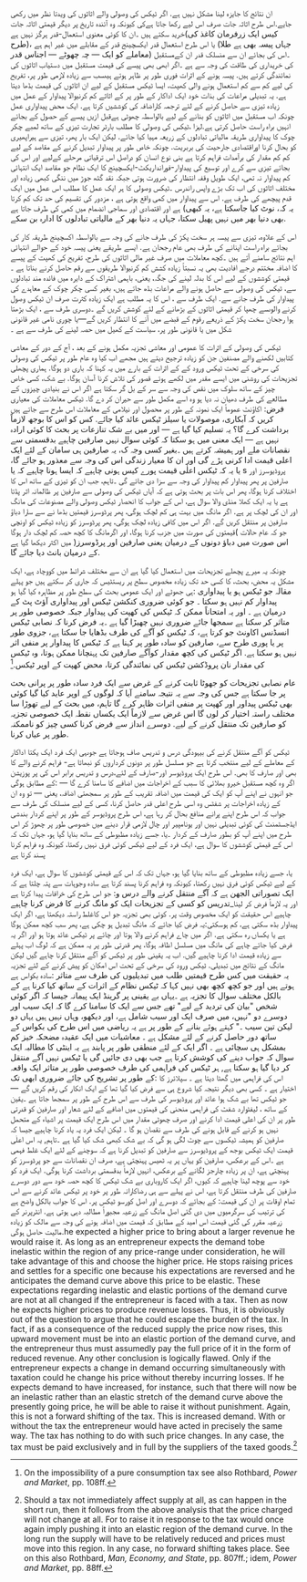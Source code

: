 ان نتائج کا جایزہ لینا مشکل نہیں ہے. اگر ٹیکس کی وصولی والے اثاثوں کی ویدتا نظر میں رکھی جایے.اس طرح اثاثہ جات صرف اس لیے رکھا جاتا ہےکی کیونکہ وہ آئندہ تاریخ پر دیگر قیمتی اثاثہ جات خرید سکتے ہیں ۔ان کا کوئی معنوی استعمال-قدر ہرگز نہیں ہے‎(کیس ایک زرفرمان کاغذ کی طرح‎)، یا اس طرح استعمال قدر ایکسچینج قدر کے مقابلے میں غیر اہم ہے ‎(جہاں پیسہ بھی ہے طلا معاملے کو ایک — چہ چھوٹے — اجناس قدر‎) ۔اس کی بجائے ان سے منسلک قدر ان کےمستقبل کی خریداری کی طاقت کی وجہ سے ہے ۔اگر ابھی بھی پیسے کی قیمت مستقبل میں دستیاب اثاثوں کی نمائندگی کرتے ہیں. پیسہ ہونے کے اثرات فوری طور پر ظاہر ہوتے ہیںسب سے زیادہ لازمی طور پر، تفریح کی لیے کم سے کم استعمال ہونے والی کھپت، ایسا ٹیکس مستقبل کے لیے ان اثاثوں کی قیمت بڈھا دیتا ہے. یہ تبدیلی  مراعات کی بذات خود ایک اداکار کے طور پر کے اثاثے کم کرنیوالا پیداوار کے عمل میں زیادہ تیزی سے حاصل کرنے کے لئے ترجمہ کاراضافہ کی کوششیں کرتا ہے. ایک محض پیداواری عمل چونکہ اب مستقبل میں اثاثوں کو بنانے کے لیے بالواسطہ چھوٹی ہےقبل ازیں پیسے کے حصول کے بجائے انہیں براہ راست حاصل کرتی ہے.لہزا ،ٹیکس کی وصولی کا مطلب بارٹر تجارت تیزی کے ساتھ لمبے چکر چوک کا پیداواری طریقہ مالیاتی تبادلوں کے زریعہ مہیا کیا جائے. لیکن ایک بار پھر، تیزی سے ہیراپھیری کو بحال کرنا اوراقتصادی  جارحیت کی بربریت. چونکہ خاص طور پر پیداوار تبدیل کرنے کے مقاصد کے لیے کم کم مقدار کی برآمدات فراہم کرتا ہے بنی نوع انسان کو دراصل اس ترقیاتی مرحلے کےلیے  اور اس کی بجائے تیزی سے کرے اور توسیع کی پیداوار-فورانداریکٹ-ایکسچینج کا ایک نظام جو مقاصد ایک انتہائی کم پیداوار نہ تھی، ایک طویل وقفہ انتظار کی ضرورت ہوتی جبکہ نقد گٹھ جوڑ میں ننگی کبھی زیادہ اور مختلف اثاثوں کی اب تک بڑے واپس راندرس ۔ٹیکس وصولی کا ہر ایک عمل کا مطلب اس عمل میں ایک قدم پیچھے کی طرف ہے. اس سے پیداوار میں کمی واقع ہوتی ہے ، مزدور کی تقسیم کی حد تک کم کرتا ہے اور اقتصادی اور سماجی انضمام میں کمی کی طرف جاتا ہے ‎(یہ کہ، نوٹ کیا جاسکتا ہے، یہ کبھی بھی دنیا بھر میں نہیں پھیل سکتا، جہاں یہ دنیا بھر کے مالیاتی تبادلوں کا ادارہ بن سکے.

اس کے علاوہ، تیزی سے پیسہ ہر سخت پکڑ کی طرف جانے  کی وجہ سے بالواسطہ اکسچینج طریقہ کار کی بجائے براہ راست اپنانے کی طرف بھی  عام رجحان ہے. ایسے طریقے یعنی پیسہ خود کے حوالے انتہائی اہم نتائج سامنے آتے ہیں ۔کچھ معاملات میں صرف غیر مالی اثاثوں کی طرح، تفریح کی کھپت کے پیسے کا اضافہ مختتم درجے افادیت بھی یہ نسبتاً زیادہ کشش کم کرنیوالا طریقوں سے رقم حاصل کرنے بناتا ہے ۔قیمتی کوششوں کے لیے اس کا بدلہ لینے کی جگہ، یعنی، باہمی اشتراک کے دایرہ میں فائدہ مند تبادلوں سے، ٹیکس کی وصولی سے حاصل ہونے والے مراعات بڈھ جاتے ہیں، بغیر کسی چکر چوک کے معاہدے کی پیداوار  کی طرف جانے سے. ایک طرف سے ، اس کا یہ  مطلب ہے ایک زیادہ کثرت صرف ان ٹیکس وصول کرنے والوںسے چھپا کر قیمتی  اثاثوں کے بڑھانے کے لئے کوشش کریں گے ۔دوسری طرف سے ، ایک بڑھتا ہوا رجحان سخت پکڑ کے ذریعے رقوم کے قبضے میں آنے كا انتظار كریں گے—یا چوری نامی غیر قانونی شکل میں یا قانونی طور پر، سیاست کے کھیل میں حصہ لینے کی طرف سے ہے ۔

ٹیکس کی وصولی کے اثرات کا  عمومی اور  معاشی تجزیہ مکمل ہونے کے بعد ، آج کے دور کے معاشی کتابیں لکھنے والے مصنفین جن کو زیادہ ترجیح دیتے ہیں  مجھے اب کیا وہ عام طور پر ٹیکس کی وصولی کی سرخی کے تحت ٹیکس ورود کے کے اثرات کے بارے میں یہ کہنا کہ باری دو ہوگا. ہماری پچھلی تجزیحات کی روشنی میں ایسے مقدر میں لکھے ہوئے قصور کی تلاش کرنا آسان ہوگا. بے شک، کسی  خاص چیز کے ساتھ سلوک میں نقص کی وجہ سے سر کے بل گر سکتا ہے اگر اس نے بنیادی چیزوں کے مطالعے کی طرف دھیان نہ دیا ہو وہ اسے مکمل طور سے حیران کر دے گا. ٹیکس معاملات کی معیاری اکاؤنٹ عموماً ایک نمونہ کے طور پر محصول اور نیلامی کے معاملات اس طرح سے جاتے ہیں ‎:فرض کریں کہ آبکاری، موصولات یا سیلز ٹیکس عائد کیا جائے. کس کو اس کا بوجھ لازماً برداشت کرے گا؟ یہ تسلیم کیا گیا ہے — اور میں بے شک تنازعات پر بحث کا کوئی ارادہ نہیں ہے — ایک معنی میں ہو سکتا کہ کوئی سوال نہیں صارفین چاہیے بدقسمتی سے نقصانات ملے اور ہمیشہ کرتے ہیں ۔بغیر کسی وجہ ک، یہ صارفین ہی سامان کے لئے ایک اعلی قیمت ادا کرنی پڑے گی اور ان کا معیار زندگی اس کی وجہ سے معذور ہو جائے گا، یا یہ کہ ٹیکس اعلٰی قیمت پورے کیس ہونی چاہیے کہ ایسا ہونا چاہیے کہ یا s پروڈیوسرز اور صارفین پر پھر پیداوار کم پیداوار کی وجہ سے سزا دی جائے گی ۔تاہم، جب ان کو تیزی کے ساتھ اس کا اختلاف کرنا ہوگا، پھر اس بات پر بحث ہوتی ہے کہ آیاں ٹیکس کی وصولی سے صارفین پر ظالمانہ اثر پڈتا ہے یا یہ ایک کھلا منڈی والا سوال ہے، اس کے جواب کا انحصار ٹیکس وصولی والے مصنوعات کی مانگ اور ان کی لچک پر ہے. اگر مانگ میں بہت ہی کم لچک ہوگی، پھر پرڈوسرز قیمتیں بڈھا نے سے سارا دباؤ صارفین پر منتقل کریں گے. اگر اس میں کافی زیادہ لچک ہوگی، پھر پرڈوسرز کو زیادہ ٹیکس کو اونچی قیمتوں کی صورت میں جزب کرنا ہوگا، اور اگرمانگ کا کچھ حصہ کم لچک دار ہوگا‎( جو کہ عام حالات میں اکثر دیکھا گیا ہے ‎)اس صورت میں دباؤ دونوں کے درمیان یعنی صارفین اور پرڈوسرز کے درمیان بانٹ دیا جائے گا.

چونکہ یہ میرے پچھلے تجزیحات میں استعمال کیا گیا ہے ان سے مختلف شرائط میں کووچاد ہے، ایک مشکل یہ محض، بحث، کا کسی حد تک زیادہ مخصوص سطح پر ریستٹیس کہ جاری   کر سکتے ہیں جو پہلے ہی جھوٹے اور ایک عمومی بحث کی  سطح  طور پر مظاہرہ کیا گیا ہو‎: مقالہ جو ٹیکس ہو یا پیداواری پیداوار کم نہیں ہو سکتا ۔ جو کوئی ضروری کنکشن ٹیکس اور پیداواری آؤٹ پٹ کے درمیان ہے ۔ اور یہ امتحاناً ممکن کہ ٹیکس کی کھپت کی پیداوار جبکہ خصوصی طور پر متاثر کر سکتا ہے سمجھا جائے ضروری نہیں چھیڑا گیا ہے ۔یہ فرض کرنا کہ نصابی ٹیکس انسڈنس اکاونٹ جو کرتا ہے، کہ ٹیکس کو آگے کی طرف بڈھایا جا سکتا ہے، جزوی طور پر یا پوری طرح سے، صارفین کو سادہ طور پر کہنا ہے کہ ٹیکس کا پیداوار پر منفی اثر نہیں ہو سکتا ہے. اگر ٹیکس کی کچھ مقدار کوآگے صارفین تک پہنچانا ممکن ہوتا، وہ ٹیکس کی مقدار نان پروڈکشن ٹیکس کی نمائندگی کرتا، محض کھپت کے اوپر ٹیکس.[^11]

عام نصابی تجزیحات کو جھوٹا ثابت کرنے کے غرض سے ایک فرد سادہ طور پر پرانی بحث پر جا سکتا ہے جس کی وجہ سے یہ نتیجہ سامنے آیا کہ لوگوں کے اوپر عاید کیا گیا کوئی بھی ٹیکس پیداور اور کھپت پر منفی اثرات ظاہر کرے گا تاہم، میں بحث کے لیے تھوڑا سا مختلف راستہ اختیار کر لوں گا اس غرض سے لازماً ایک یکساں نقطہ ایک خصوصی تجزیہ کو صارفین تک منتقل کرنے کے لیے. دوسرے انداز سے فرض کرنا کسی چیز کو ناممکنہ طور پر عیاں کرنا.

ٹیکس کو آگے منتقل کرنے کی بیہودگی درس و تدریس صاف ہوجاتا ہے جوںہی ایک فرد ایک یکتا اداکار کے معاملے کے لیے منتخب کرتا ہے جو مسلسل طور پر دونوں کرداروں کو نبھاتا ہے- فراہم کرنے والے کا بھی اور صارف کا بھی. اس طرح ایک پروڈیوسر اور-صارف کے لئے،درس و تدریس  برابر اس کی پر پوزیشن کے مطابق ہوگی‎: اگر وہ کچھ مستقبل خیرو بھلائی کا سبب کے اخراجات میں اضافے کا سامنا کرے گا  — جو انہوں نے اپنے آپ کو ایک کی قیمت میں اضافہ تقریب کے طور پر سمجھتی اضافہ، یعنی — تو وہ ان کے زیادہ اخراجات پر شفٹس وہ اسی طرح اعلی قدر حاصل کرنا، کسی کے لیے منسلک کی طرف سے جواب کہ اس طرح اپنے پرانے منافع بحال کر رہا ہے، اس طرح پروڈیوسر کے طور پر اپنے کردار بندشی ایڈجسٹمنٹ کی کوئی تبدیلی نہیں اور یونامپیر اور چال لازمی قرار دینے میں خصوصی طور پر چھوڑ کر اس طرح میں اپنے آپ کو بطور صارف کے کردار ۔یا، جسے زیادہ مظبوطی کے ساتھ بنایا گیا ہو، جہاں تک کہ اس کے قیمتی کوششوں کا سوال ہے، ایک فرد کے لیے ٹیکس کوئی فرق نہیں رکھتا، کیونکہ وہ فراہم کرنا پسند کرتا ہے

یا، جسے زیادہ مظبوطی کے ساتھ بنایا گیا ہو، جہاں تک کہ اس کے قیمتی کوششوں کا سوال ہے، ایک فرد کے لیے ٹیکس کوئی فرق نہیں رکھتا، کیونکہ وہ فراہم کرنا پسند کرتا ہے سادہ وجوہات سے پتہ چلتا ہے کہ جو اس طرح کی خرافات پیدا کرتا ہے ‎:ایک تصوراتی الجھن ہے کہ آگے منتقل کرنے والے درس و تدریس کو کسی کے تجزیحات ایک کو مانگ کرنے کا فرض کرنا چاہیے‎_اور یہ لازماً فرض کر لینا چاہیے اس حقیقت کو ایک مخصوص وقت پر. کوئی بھی تجزیہ جو اس کاغلط راستہ دیکھتا ہے، اگر ایک یہ فرض کیا جائے کہ مانگ تبدیل ہو چکی ہے، پھر سب کچھ ممکن ہوگا‎:پیداوار بڈھ سکتی ہے، کم ہوسکتی ہے یا یکساں رہ سکتی ہے. اگر میں چاے فراہم کرنے والا ہوتا اور چائے پر ٹیکس عائد ہوتا ہو اور اگر یہ فرض کیا جائے چاہے کی مانگ میں مسلسل اظافہ ہوگا، پھر قدرتی طور پر یہ ممکن ہے کہ لوگ اب پہلے سے زیادہ قیمت ادا کرنا چاہیے گیں. اب یہ یقینی طور پر ٹیکس کو آگے منتقل کرنا چاہے گیں لیکن مانگ کے نتائج میں تبدیلی. ٹیکس ورود کی سرخی کے تحت اس امکان کو پیش کرنے کے لئے تجزیہ سادہ بکواس ہے‎: یہ حقیقت میں کس طرح قیمتیں طلب میں تبدیلیوں کی طرف سے متاثر ہوتے ہیں اور جو کچھ کچھ بھی نہیں کہا کہ ٹیکس نظام کے اثرات کے ساتھ کیا کرنا ہے کے بالکل مختلف سوال کا تجزیہ ہے ۔یہاں بے یقینی پر گرینڈ ایک پیمانہ جیسا کہ اگر کوئی شخص "بیان کی تردید کے لیے" تھے جس سے ایک کا سامنا کرے گا کہ ایک سیب اور دوسرے دو "نہیں، میں صرف ایک اور سیب شامل ہے، اور دیکھو، وہاں نہیں ہیں یہاں دو لیکن تین سیب ۔" کہتے ہوئے بنانے کے طور پر ہے یہ ریاضی میں اس طرح کی بکواس کے ساتھ دور حاصل کرنے کے لئے مشکل ہے ۔ معاشیات میں ایک عقیدہ مضحکہ خیز کم بمشکل ہی سچائی ہے ۔
اگر ایک کے لئے منطقی طور پر پابند ہے یہ اینٹی کا مطالبہ ایک سوال کہ جواب دینے کی کوشش کرتا ہے جب بھی دی جائیں گی یا ٹیکس نہیں آگے منتقل کر دیا گیا ہو سکتا ہے, ہر ٹیکس کی فراہمی کی طرف خصوصی طور پر متاثر ایک واقعہ کے طور پر تشریح کی جائے ضروری ابھی تک‎: اس کی فراہمی میں گھٹا دیتا ہے ۔ سپلائرز کا اختیار ہے ۔ کسی بھی دیگر نتیجہ کیا شروع ہی سے فرض کیا گیا تھا کے ایک انکار کی رقم کریں گے — جو ٹیکس تھا بے شک ہوا عائد اور پروڈیوسر کی طرف سے اس طرح کے طور پر سمجھا جاتا ہے ۔یقین کے ساتھ ، لیفٹوارد شفٹ کی فراہمی منحنی کی قیمتوں میں اضافے کے لئے شعار اور صارفین کو قدرتی طور پر ان کی اعلی قیمت ادا کرنے اور صرف چھوٹی مقدار میں اس طرح ایک قیمت پر اشیاء کے متحمل نہیں ہو کرنے کے قابل ہونے کی طرف سے نقصان ہو گا ۔ لیکن ایک فرد یہ  یاد کرنا چاہیے جیسا کہ صارفین کو ہمیشہ ٹیکسوں سے چوٹ لگی ہو گی کہ بے شک کبھی شک کیا گیا ہے ۔تاہم, یہ اس اعلٰی قیمت ایک ٹیکس بوجھ کے پروڈیوسرز سے صارفین کو تبدیل کرنا ہے کہ  سوچنے کے لئے ایک غلط فہمی ہے ۔اس کے برعکس، صارفین کو یہاں پر یہ ٹھیس پہنچتی ہے، صرف ان نقصانات سے جو پرڈوسرز کو پہنچتی ہے، ان پر زیادہ چارجز لگانے کے برعکس، انہیں لازماً بدقسمتی برداشت کرنا ہوگی. ایک فرد کو خود سے پوچھ لینا چاہیے کہ کیوں، اگر ایک کاروباری بے شک ٹیکس کا کچھ حصہ خود سے دور دوسرے صارفین کی طرف منتقل کرتا ہے، اس نے پہلے سے ہی رضاکارانہ طور پر خود پر ٹیکس عائد کرنے سے اس کے بجائے کہ دوسرے اور اصل کورسو ٹیکس پر. اس کا جواب بالکل واضح ہے ‎:تمام اوقات پر ان کی قیمت کی ترتیب کی سرگرمیوں میں دی گئی اصل مانگ کے زرعیہ مجبوراً مطالبہ دہی ہوتی ہے. انٹرپرنر کے زرعیہ مقرر کی گئی قیمت اس امید کے مطابق کہ قیمت میں اضافہ ہونے کی وجہ سے مالک کو زیادہ مالیت حاصل ہوگی.he expected a higher price to bring about a larger revenue he would raise it. As long as an entrepreneur expects the demand tobe inelastic within the region of any price-range under consideration, he will take advantage of this and choose the higher price. He stops raising prices and settles for a specific one because his expectations are reversed and he anticipates the demand curve above this price to be elastic. These expectations regarding inelastic and elastic portions of the demand curve are not at all changed if the entrepreneur is faced with a tax. Then as now he expects higher prices to produce revenue losses. Thus, it is obviously out of the question to argue that he could escape the burden of the tax. In fact, if as a consequence of the reduced supply the price now rises, this upward movement must be into an elastic portion of the demand curve, and the entrepreneur thus must assumedly pay the full price of it in the form of reduced revenue. Any other conclusion is logically flawed. Only if the entrepreneur expects a change in demand occurring simultaneously with taxation could he change his price without thereby incurring losses. If he expects demand to have increased, for instance, such that there will now be an inelastic rather than an elastic stretch of the demand curve above the presently going price, he will be able to raise it without punishment. Again, this is not a forward shifting of the tax. This is increased demand. With or without the tax the entrepreneur would have acted in precisely the same way. The tax has nothing to do with such price changes. In any case, the tax must be paid exclusively and in full by the suppliers of the taxed goods.[^15]

[^9]: Here once again what has already been explained in a somewhat different connection in note 7 above becomes evident: why it is a fundamental mistake to think that taxation might have a “neutral” effect on production such that any “negative” effects on tax*payers* may be compensated by corresponding “positive” effects on tax *spenders*. What is overlooked in this sort of reasoning is that the introduction of taxation not only implies favoring nonproducers at the expense of producers. It simultaneously changes, for producers and nonproducers alike, the cost attached to different methods of attaining an income, for it is then relatively less costly to attain an additional income through nonproductive means, i.e., not through actually producing more goods but by participating in the process of noncontractual acquisitions of already produced goods. If such a different incentive structure is applied to a given population, then the length of the production structure will necessarily be shortened, and a decrease in the output of goods produced must result. See on this also Hans-Hermann Hoppe, *A Theory of Socialism and Capitalism* (Boston: Kluwer Academic Publishers, 1989), chap. 4.

[^10]: See for instance William Baumol and Alan Blinder, *Economics: Principles and Policy* (New York: Harcourt Brace Jovanovich, 1979), pp. 636ff.; Daniel R. Fusfeld, *Economics: Principles of Political Economy*, 3rd ed. (Glenview, Ill.: Scott, Foresman, 1987), pp. 639ff.; Robert Ekelund and Robert Tollison, *Microeconomics*, 2nd ed. (Glenview, Ill.: Scott, Foresman, 1988), pp. 463ff. and 469f.; Stanley Fisher, Rudiger Dornbusch, and Richard Schmalensee, *Microeconomics*, 2nd ed. (New York: McGraw Hill, 1988), pp. 385f.

[^11]: On the impossibility of a pure consumption tax see also Rothbard, *Power and Market*, pp. 108ff.

[^12]: Baumol and Blinder, *Economics: Principles and Policy*, p. 636, present the *demand* curve as changing in response to a tax.

[^13]: To avoid any misunderstanding then: Insofar as the textbook analyses of tax-incidence point out this fact they are of course entirely correct. It is the interpretation of this phenomenon they give which is fundamentally confused!

[^14]: See on this point also Rothbard, *Man, Economy, and State*, p. 809.

[^15]: Should a tax not immediately affect supply at all, as can happen in the short run, then it follows from the above analysis that the price charged will not change at all. For to raise it in response to the tax would once again imply pushing it into an elastic region of the demand curve. In the long run the supply will have to be relatively reduced and prices must move into this region. In any case, no forward shifting takes place. See on this also Rothbard, *Man, Economy, and State*, pp. 807ff.; idem, *Power and Market*, pp. 88ff.
